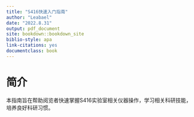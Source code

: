 ```yaml
---
title: "S416快速入门指南"
author: "Leabael"
date: "2022.8.31"
output: pdf_document
site: bookdown::bookdown_site
biblio-style: apa
link-citations: yes
documentclass: book
---
```




# 简介

本指南旨在帮助阅览者快速掌握S416实验室相关仪器操作，学习相关科研技能，培养良好科研习惯。






